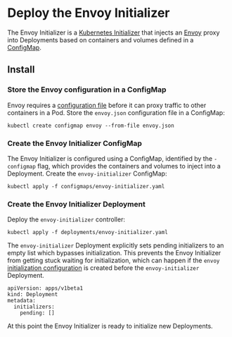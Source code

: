 # Deploy the Envoy Initializer

The Envoy Initializer is a [Kubernetes Initializer](https://kubernetes.io/docs/admin/extensible-admission-controllers/#what-are-initializers) that injects an [Envoy](https://lyft.github.io/envoy) proxy into Deployments based on containers and volumes defined in a [ConfigMap](https://kubernetes.io/docs/tasks/configure-pod-container/configure-pod-configmap).

## Install

### Store the Envoy configuration in a ConfigMap

Envoy requires a [configuration file](https://lyft.github.io/envoy/docs/configuration/configuration.html) before it can proxy traffic to other containers in a Pod. Store the `envoy.json` configuration file in a ConfigMap:

```
kubectl create configmap envoy --from-file envoy.json
```

### Create the Envoy Initializer ConfigMap 

The Envoy Initializer is configured using a ConfigMap, identified by the `-configmap` flag, which provides the containers and volumes to inject into a Deployment. Create the `envoy-initializer` ConfigMap:

```
kubectl apply -f configmaps/envoy-initializer.yaml
```

### Create the Envoy Initializer Deployment

Deploy the `envoy-initializer` controller:

```
kubectl apply -f deployments/envoy-initializer.yaml
```

The `envoy-initializer` Deployment explicitly sets pending initializers to an empty list which bypasses initialization. This prevents the Envoy Initializer from getting stuck waiting for initialization, which can happen if the `envoy` [initialization configuration](initializing-deployments.md#create-the-envoy-initializer-InitializerConfiguration) is created before the `envoy-initializer` Deployment.

```
apiVersion: apps/v1beta1
kind: Deployment
metadata:
  initializers:
    pending: []
```

At this point the Envoy Initializer is ready to initialize new Deployments.
